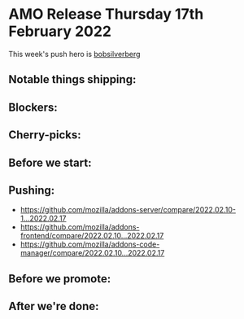 # AMO Release Thursday 17th February 2022

This week's push hero is [bobsilverberg](https://github.com/bobsilverberg)

## Notable things shipping:

## Blockers:

## Cherry-picks:

## Before we start:

## Pushing:

- https://github.com/mozilla/addons-server/compare/2022.02.10-1...2022.02.17
- https://github.com/mozilla/addons-frontend/compare/2022.02.10...2022.02.17
- https://github.com/mozilla/addons-code-manager/compare/2022.02.10...2022.02.17

## Before we promote:

## After we're done:
